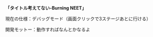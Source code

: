 <b>「タイトル考えてない-Burning NEET」</b>
<p>現在の仕様：デバッグモード（画面クリックで3ステージあとに行ける）</p>
<p>開発モットー：動作すればなんとかなるよ</p>
